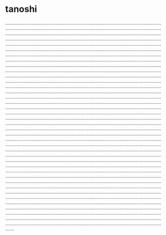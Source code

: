 # tanoshi

...........................................................................................................................................................................................................................................................................................................................................................................................................................................................................................................................................................................................................................................................................................................................................................................................................................................................................................................................................................................................................................................................................................................................................................................................................................................................................................................................................................................................................................................................................................................................................................................................................................................................................................................................................................................................................................................................................................................................................................................................................................................................................................................................................................................................................................................................................................................................................................................................................................................................................................................................................................................................................................................................................................................................................................................................................................................................................................................................................................................................................................................................................................................................................................................................................................................................................................................................................................................................................................................................................................................................................................................................................................................................................................................................................................................................................................................................................................................................................................................................................................................................................................................................................................................................................................................................................................................................................................................................................................................................................................................................................................................................................................................................................................................................................................................................................................................................................................................................................................................................................................................